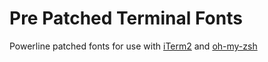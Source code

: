 Pre Patched Terminal Fonts
====================

Powerline patched fonts for use with [iTerm2](https://github.com/gnachman/iTerm2) and [oh-my-zsh](https://github.com/robbyrussell/oh-my-zsh)
